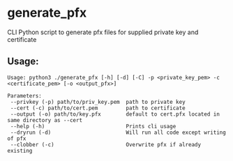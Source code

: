 # generate_pfx
CLI Python script to generate pfx files for supplied private key and certificate

## Usage:

```text
Usage: python3 ./generate_pfx [-h] [-d] [-C] -p <private_key_pem> -c <certificate_pem> [-o <output_pfx>]

Parameters:
 --privkey (-p) path/to/priv_key.pem  path to private key
 --cert (-c) path/to/cert.pem         path to certificate
 --output (-o) path/to/key.pfx        default to cert.pfx located in same directory as --cert
 --help (-h)                          Prints cli usage
 --dryrun (-d)                        Will run all code except writing of pfx
 --clobber (-c)                       Overwrite pfx if already existing
```
